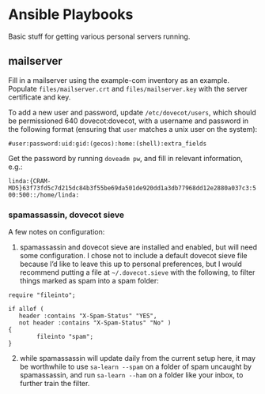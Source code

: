 # Ansible Playbooks #

Basic stuff for getting various personal servers running.

## mailserver ##

Fill in a mailserver using the example-com inventory as an example. Populate `files/mailserver.crt`
and `files/mailserver.key` with the server certificate and key.

To add a new user and password, update `/etc/dovecot/users`, which should be permissioned 640
dovecot:dovecot, with a username and password in the following format (ensuring that `user` matches
a unix user on the system):

`#user:password:uid:gid:(gecos):home:(shell):extra_fields`

Get the password by running `doveadm pw`, and fill in relevant information, e.g.:

`linda:{CRAM-MD5}63f73fd5c7d215dc84b3f55be69da501de920dd1a3db77968dd12e2880a037c3:500:500::/home/linda:`

### spamassassin, dovecot sieve ###

A few notes on configuration:

1. spamassassin and dovecot sieve are installed and enabled, but will need some configuration. I
   chose not to include a default dovecot sieve file because I’d like to leave this up to personal
   preferences, but I would recommend putting a file at `~/.dovecot.sieve` with the following, to
   filter things marked as spam into a spam folder:

```
require "fileinto";

if allof (
   header :contains "X-Spam-Status" "YES",
   not header :contains "X-Spam-Status" "No" )
{
        fileinto "spam";
}
```

2. while spamassassin will update daily from the current setup here, it may be worthwhile to use
   `sa-learn --spam` on a folder of spam uncaught by spamassassin, and run `sa-learn --ham` on a
   folder like your inbox, to further train the filter.
